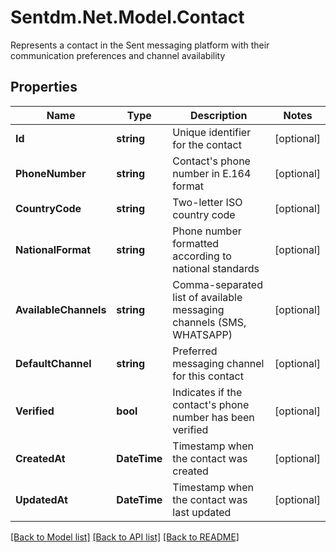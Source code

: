 # Sentdm.Net.Model.Contact
Represents a contact in the Sent messaging platform with their communication preferences and channel availability

## Properties

Name | Type | Description | Notes
------------ | ------------- | ------------- | -------------
**Id** | **string** | Unique identifier for the contact | [optional] 
**PhoneNumber** | **string** | Contact&#39;s phone number in E.164 format | [optional] 
**CountryCode** | **string** | Two-letter ISO country code | [optional] 
**NationalFormat** | **string** | Phone number formatted according to national standards | [optional] 
**AvailableChannels** | **string** | Comma-separated list of available messaging channels (SMS, WHATSAPP) | [optional] 
**DefaultChannel** | **string** | Preferred messaging channel for this contact | [optional] 
**Verified** | **bool** | Indicates if the contact&#39;s phone number has been verified | [optional] 
**CreatedAt** | **DateTime** | Timestamp when the contact was created | [optional] 
**UpdatedAt** | **DateTime** | Timestamp when the contact was last updated | [optional] 

[[Back to Model list]](../README.md#documentation-for-models) [[Back to API list]](../README.md#documentation-for-api-endpoints) [[Back to README]](../README.md)

